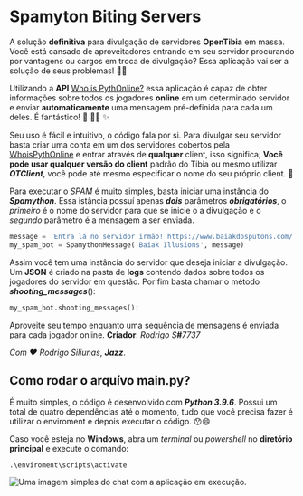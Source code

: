 # Spamyton Biting Servers

A solução **definitiva** para divulgação de servidores **OpenTibia** em massa. Você está cansado de aproveitadores entrando em seu servidor procurando por vantagens ou cargos em troca de divulgação? Essa aplicação vai ser a solução de seus problemas! 🥳🎉

Utilizando a **API** [Who is PythOnline?](https://github.com/JazziJazz/who-is-pythonline) essa aplicação é capaz de obter informações sobre todos os jogadores **online** em um determinado servidor e enviar **automaticamente** uma mensagem pré-definida para cada um deles. É fantástico! 🚀 🕺💃 ✨

Seu uso é fácil e intuitivo, o código fala por si. Para divulgar seu servidor basta criar uma conta em um dos servidores cobertos pela [WhoisPythOnline](https://github.com/JazziJazz/who-is-pythonline) e entrar através de **qualquer** client, isso significa; **Você pode usar qualquer versão do client** padrão do Tibia ou mesmo utilizar _**OTClient**_, você pode até mesmo especificar o nome do seu próprio client. 🥰

Para executar o _SPAM_ é muito simples, basta iniciar uma instância do _**Spamython**_. Essa istância possuí apenas _**dois**_ parâmetros _**obrigatórios**_, o _primeiro_ é o nome do servidor para que se inicie o a divulgação e o _segundo_ parâmetro é a mensagem a ser enviada.
```PYTHON
message = 'Entra lá no servidor irmão! https://www.baiakdosputons.com/'
my_spam_bot = SpamythonMessage('Baiak Illusions', message)
```

Assim você tem uma instância do servidor que deseja iniciar a divulgação. Um **JSON** é criado na pasta de **logs** contendo dados sobre todos os jogadores do servidor em questão. Por fim basta chamar o método _**shooting_messages**_():

```PYTHON
my_spam_bot.shooting_messages():
```

Aproveite seu tempo enquanto uma sequência de mensagens é enviada para cada jogador online.
**Criador**: _Rodrigo S_**#**_7737_

_Com ❤️ Rodrigo Siliunas_, _**Jazz**_. 

## Como rodar o arquívo main.py?
É muito simples, o código é desenvolvido com _**Python 3.9.6**_. Possui um total de quatro dependências até o momento, tudo que você precisa fazer é utilizar o enviroment e depois executar o código. 😯😄

Caso você esteja no **Windows**, abra um _terminal_ ou _powershell_ no **diretório principal** e execute o comando:
```
.\enviroment\scripts\activate
```

<img src="https://imgur.com/8NRnHLq.png" alt="Uma imagem simples do chat com a aplicação em execução."/>
